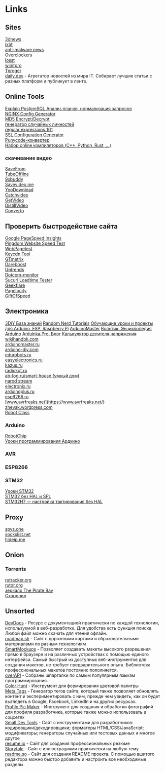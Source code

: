 # Links

## Sites
[3dnews](http://3dnews.ru)  
[ixbt](http://ixbt.com)  
[anti-malware news](https://www.anti-malware.ru/news)  
[Overclockers](https://overclockers.ru)  
[losst](http://losst.ru)  
[winitpro](http://winitpro.ru)  
[Tproger](https://tproger.ru)  
[daily.dev](https://app.daily.dev/) - Агрегатор новостей из мира IT. Собирает лучшие статьи с разных платформ и публикует в ленте.
[]()

## Online Tools
[Explain PostgreSQL Анализ планов, нормализация запросов](https://explain.tensor.ru/)  
[NGINX Config Generator](https://nginxconfig.io/)  
[MD5 Encrypt/Decrypt](https://www.md5online.org/)  
[генератор случайных личностей](https://randus.org/)  
[regular expressions 101](https://regex101.com/)  
[SSL Configuration Generator](https://ssl-config.mozilla.org/#server=nginx&server-version=1.17.0&config=modern)  
[Punycode-конвертер](https://www.punycoder.com/)  
[Набор online компиляторов (C++, Python, Rust, ...)](https://godbolt.org/)  
### скачивание видео
[SaveFrom](https://ru.savefrom.net/)  
[TubeOffline](https://www.tubeoffline.com/)  
[9xbuddy](https://9xbuddy.com/)  
[Savevideo.me](https://savevideo.me/)  
[YooDownload](https://yoodownload.com/)  
[Catchvideo](https://catchvideo.net/)  
[GetVideo](https://getvideo.at/)  
[DistillVideo](https://distillvideo.com/)  
[Converto](https://www.converto.io/ru22/?)  

## Проверить быстродействие сайта
[Google PageSpeed Insights](https://developers.google.com/speed/pagespeed/insights/)  
[Pingdom Website Speed Test](https://tools.pingdom.com/)  
[WebPagetest](https://www.webpagetest.org/)  
[Keycdn Tool](https://tools.keycdn.com/speed)  
[GTmetrix](https://gtmetrix.com/)  
[Dareboost](https://www.dareboost.com/en)  
[Uptrends](https://www.uptrends.com/tools/website-speed-test)  
[Dotcom-monitor](https://www.dotcom-tools.com/website-speed-test)  
[Sucuri Loadtime Tester](https://performance.sucuri.net/)  
[Geekflare](https://gf.dev/)  
[Pagelocity](https://pagelocity.com/)  
[GiftOfSpeed](https://www.giftofspeed.com/)  

## Электроника
[3DiY База знаний](https://3d-diy.ru/wiki/)
[Random Nerd Tutorials](https://randomnerdtutorials.com/)
[Обучающие уроки и проекты для Arduino, ESP, Raspberry Pi](https://lesson.iarduino.ru/)
[ArduinoMaster](https://arduinomaster.ru/)
[Вольтик. Энциклопедия Arduino](https://voltiq.ru/wiki/)
[Arduinka.Pro. Блог](https://arduinka.pro/blog/)
[Калькулятор делителя напряжения](https://cxem.net/calc/divider_calc.php)  
[wikihandbk.com](http://wikihandbk.com)  
[arduinomaster.ru](https://arduinomaster.ru)  
[arduino-diy.com](http://arduino-diy.com)  
[edurobots.ru](http://edurobots.ru)  
[easyelectronics.ru](http://easyelectronics.ru)  
[kazus.ru](http://kazus.ru)  
[radiokot.ru](http://radiokot.ru/)  
[ab-log.ru/smart-house (умный дом)](http://ab-log.ru/smart-house)  
[narod stream](https://www.youtube.com/channel/UCXgs4exdtMpz4ccBZS3Yp4g/videos?flow=grid&view=0&sort=da)  
[electronix.ru](https://electronix.ru)  
[arduinoplus.ru](https://arduinoplus.ru/)  
[esp8266.ru](https://esp8266.ru/)  
[www.avrfreaks.net](https://www.avrfreaks.net/)  
[zhevak.wordpress.com](https://zhevak.wordpress.com)  
[Robot Class](http://robotclass.ru/tutorials/)  

### Arduino
[RobotChip](https://robotchip.ru/category/arduino-projects/)  
[Уроки программирования Ардуино](http://mypractic.ru/uroki-programmirovaniya-arduino-navigaciya-po-urokam)  
### AVR
### ESP8266
### STM32
[Уроки STM32](http://mypractic.ru/uroki-stm32)  
[STM32 без HAL и SPL](https://itnan.ru/post.php?c=1&p=337622)  
[STM32H7 — настройка тактирования без HAL](https://habr.com/ru/post/427435/)  

## Proxy
[spys.one](http://spys.one/proxies/)  
[sockslist.net](https://sockslist.net/)  
[hideip.me](https://hideip.me/ru/proxy/socks5list)  

## Onion
### Torrents
[rutracker.org](http://rutrackerripnext.onion/forum/index.php)  
[rutor.org](http://rutorc6mqdinc4cz.onion)  
[зеркало The Pirate Bay](http://uj3wazyk5u4hnvtk.onion)  
[Схоронил](http://jtm5j25w7fq5tubs.onion)  

## Unsorted
[DevDocs](https://devdocs.io/) - Ресурс с документацией практически по каждой технологии, используемой в веб-разработке. Для удобства есть функция поиска. Любой файл можно скачать для чтения офлайн.  
[roadmap.sh](https://roadmap.sh/)  - Сайт с дорожными картами и образовательными материалами по разным технологиям  
[SmartMockups](https://smartmockups.com/) - Позволяет создавать макеты высокого разрешения прямо в браузере и на различных устройствах с помощью единого интерфейса. Самый быстрый из доступных веб-инструментов для создания макетов, не требует предварительного опыта. Библиотека профессиональных макетов постоянно пополняется.  
[overAPI](https://overapi.com/) - Собраны шпаргалки по самым популярным языкам программирования.  
[Color Hunt](https://colorhunt.co/) - Инструмент для формирования цветовой палитры  
[Meta Tags](https://metatags.io/) - Генератор тегов сайта, который также позволяет обновлять контент и экспериментировать с ним, прежде чем увидеть, как он будет выглядеть в Google, Facebook, LinkedIn и на других ресурсах.  
[Profile Pic Maker](https://pfpmaker.com/) - Инструмент для создания и обработки фотографий для профиля разработчика, которые также можно использовать в соцсетях  
[Small Dev Tools](https://smalldev.tools/) - Сайт с инструментами для разработчиков: кодировщики/декодировщики; форматеры HTML/CSS/JavaScript; модификаторы; генераторы случайных или тестовых данных и многое другое  
[resume.io](https://resume.io/) - Сайт для создания профессиональных резюме  
[Storytale](https://storytale.io/) - Сайт с иллюстрациями практически на любую тему  
[readme.so](https://readme.so/) - Сайт для создания README проекта. С помощью вшитого редактора можно быстро добавить и настроить все необходимые разделы.
[]()
[]()
[]()
